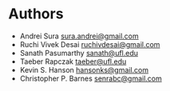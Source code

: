 # Authors

* Andrei Sura             <sura.andrei@gmail.com>
* Ruchi Vivek Desai       <ruchivdesai@gmail.com>
* Sanath Pasumarthy       <sanath@ufl.edu>
* Taeber Rapczak          <taeber@ufl.edu>
* Kevin S. Hanson         <hansonks@gmail.com>
* Christopher P. Barnes   <senrabc@gmail.com>
